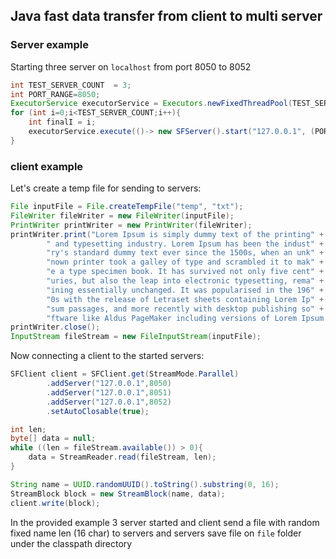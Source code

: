 ## Java fast data transfer from client to multi server

### Server example

Starting three server on `localhost` from port 8050 to 8052
```java
int TEST_SERVER_COUNT  = 3;
int PORT_RANGE=8050;
ExecutorService executorService = Executors.newFixedThreadPool(TEST_SERVER_COUNT);
for (int i=0;i<TEST_SERVER_COUNT;i++){
    int finalI = i;
    executorService.execute(()-> new SFServer().start("127.0.0.1", (PORT_RANGE+ finalI), 100));
}
```

### client example

Let's create a temp file for sending to servers:

```java
File inputFile = File.createTempFile("temp", "txt");
FileWriter fileWriter = new FileWriter(inputFile);
PrintWriter printWriter = new PrintWriter(fileWriter);
printWriter.print("Lorem Ipsum is simply dummy text of the printing" +
        " and typesetting industry. Lorem Ipsum has been the indust" +
        "ry's standard dummy text ever since the 1500s, when an unk" +
        "nown printer took a galley of type and scrambled it to mak" +
        "e a type specimen book. It has survived not only five cent" +
        "uries, but also the leap into electronic typesetting, rema" +
        "ining essentially unchanged. It was popularised in the 196" +
        "0s with the release of Letraset sheets containing Lorem Ip" +
        "sum passages, and more recently with desktop publishing so" +
        "ftware like Aldus PageMaker including versions of Lorem Ipsum.");
printWriter.close();
InputStream fileStream = new FileInputStream(inputFile);

```
Now connecting a client to the started servers:

```java
SFClient client = SFClient.get(StreamMode.Parallel)
        .addServer("127.0.0.1",8050)
        .addServer("127.0.0.1",8051)
        .addServer("127.0.0.1",8052)
        .setAutoClosable(true);

int len;
byte[] data = null;
while ((len = fileStream.available()) > 0){
    data = StreamReader.read(fileStream, len);
}

String name = UUID.randomUUID().toString().substring(0, 16);
StreamBlock block = new StreamBlock(name, data);
client.write(block);
```

In the provided example 3 server started and client send a file with random fixed name len (16 char) to servers and servers save file on `file` folder under the classpath directory